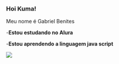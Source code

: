 ### Hoi Kuma!


Meu nome é Gabriel Benites

-**Estou estudando no Alura**

-**Estou aprendendo a linguagem java script**

![](https://media.tenor.com/va2HSL6uwdkAAAAC/gen-teddie23-teddie.gif)
